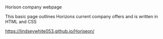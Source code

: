 Horison company webpage 

This basic page outlines Horizons current company offers and is written in HTML and CSS 

https://lindseywhite053.github.io/Horiseon/
